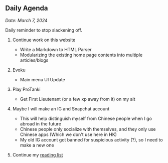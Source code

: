 ## Daily Agenda
*Date: March 7, 2024*

Daily reminder to stop slackening off.

1. Continue work on this website
   - Write a Markdown to HTML Parser
   - Modularizing the existing home page contents into multiple articles/blogs


2. Evoku
   - Main menu UI Update


3. Play ProTanki
   - Get First Lieutenant (or a few xp away from it) on my alt


4. Maybe I will make an IG and Snapchat account 
   - This will help distinguish myself from Chinese people when I go abroad in the future
   - Chinese people only socialize with themselves, and they only use Chinese apps (Which we don't use here in HK)
   - My old IG account got banned for suspicious activity (?), so I need to make a new one


5. Continue my [reading list](./books)